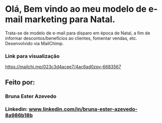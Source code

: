 # Olá, Bem vindo ao meu modelo de e-mail marketing para Natal.
Trata-se de modelo de e-mail para disparo em época de Natal, a fim de informar descontos/benefícios ao clientes, fomentar vendas, etc. Desenvolvido via MailChimp.


### Link para visualização
https://mailchi.mp/023c3d4acee7/4ac6ad0zpv-6683567

## Feito por:

### Bruna Ester Azevedo

### Linkedin: www.linkedin.com/in/bruna-ester-azevedo-8a986b18b
